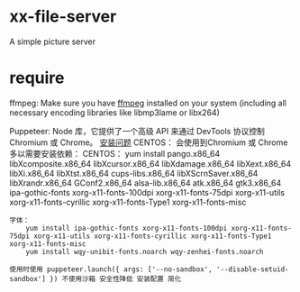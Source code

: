 # xx-file-server
A simple picture server

# require
ffmpeg: Make sure you have [ffmpeg](http://www.ffmpeg.org) installed on your system (including all necessary encoding libraries like libmp3lame or libx264)

Puppeteer: Node 库，它提供了一个高级 API 来通过 DevTools 协议控制 Chromium 或 Chrome。 [安装问题](https://github.com/GoogleChrome/puppeteer/blob/master/docs/troubleshooting.md)
CENTOS：
    会使用到Chromium 或 Chrome多以需要安装依赖： CENTOS： yum install pango.x86_64 libXcomposite.x86_64 libXcursor.x86_64 libXdamage.x86_64 libXext.x86_64 libXi.x86_64 libXtst.x86_64 cups-libs.x86_64 libXScrnSaver.x86_64 libXrandr.x86_64 GConf2.x86_64 alsa-lib.x86_64 atk.x86_64 gtk3.x86_64 ipa-gothic-fonts xorg-x11-fonts-100dpi xorg-x11-fonts-75dpi xorg-x11-utils xorg-x11-fonts-cyrillic xorg-x11-fonts-Type1 xorg-x11-fonts-misc

    字体：
        yum install ipa-gothic-fonts xorg-x11-fonts-100dpi xorg-x11-fonts-75dpi xorg-x11-utils xorg-x11-fonts-cyrillic xorg-x11-fonts-Type1 xorg-x11-fonts-misc
        yum install wqy-unibit-fonts.noarch wqy-zenhei-fonts.noarch

    使用时使用 puppeteer.launch({ args: ['--no-sandbox', '--disable-setuid-sandbox'] }) 不使用沙箱 安全性降低 安装配置 简化

    